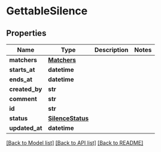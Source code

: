 # GettableSilence

## Properties
Name | Type | Description | Notes
------------ | ------------- | ------------- | -------------
**matchers** | [**Matchers**](Matchers.md) |  | 
**starts_at** | **datetime** |  | 
**ends_at** | **datetime** |  | 
**created_by** | **str** |  | 
**comment** | **str** |  | 
**id** | **str** |  | 
**status** | [**SilenceStatus**](SilenceStatus.md) |  | 
**updated_at** | **datetime** |  | 

[[Back to Model list]](../README.md#documentation-for-models) [[Back to API list]](../README.md#documentation-for-api-endpoints) [[Back to README]](../README.md)


